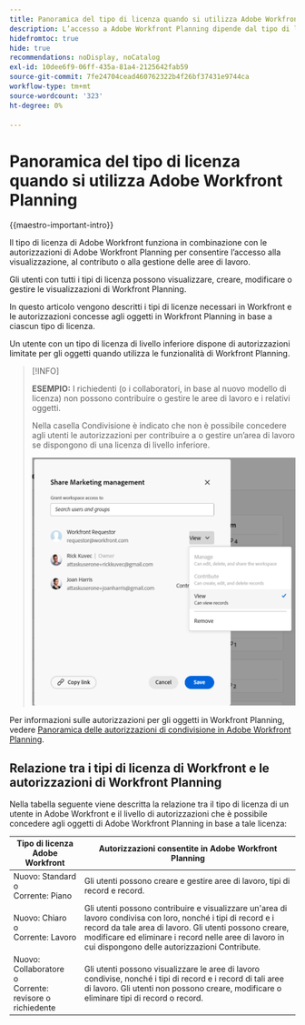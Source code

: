 ```yaml
---
title: Panoramica del tipo di licenza quando si utilizza Adobe Workfront Planning
description: L’accesso a Adobe Workfront Planning dipende dal tipo di licenza, oltre che dalle autorizzazioni per gli oggetti.
hidefromtoc: true
hide: true
recommendations: noDisplay, noCatalog
exl-id: 10dee6f9-06ff-435a-81a4-2125642fab59
source-git-commit: 7fe24704cead460762322b4f26bf37431e9744ca
workflow-type: tm+mt
source-wordcount: '323'
ht-degree: 0%

---
```


<!--update the metadata with real things when making this public; also update the description with something like this: Not all users in the organization have the same access and permissions to use Adobe Workfront plannint. This article describes the levels of access that users could have to Adobe Workfront Planning. -->
<!--update the title and the metadata title if Workfront Planning is NOT its own product - because the title is too generic for it being a Workfront capability-->

# Panoramica del tipo di licenza quando si utilizza Adobe Workfront Planning

{{maestro-important-intro}}

Il tipo di licenza di Adobe Workfront funziona in combinazione con le autorizzazioni di Adobe Workfront Planning per consentire l’accesso alla visualizzazione, al contributo o alla gestione delle aree di lavoro. <!--add more objects here when we can grant other object-specific permissions-->

Gli utenti con tutti i tipi di licenza possono visualizzare, creare, modificare o gestire le visualizzazioni di Workfront Planning.

In questo articolo vengono descritti i tipi di licenze necessari in Workfront e le autorizzazioni concesse agli oggetti in Workfront Planning in base a ciascun tipo di licenza.

Un utente con un tipo di licenza di livello inferiore dispone di autorizzazioni limitate per gli oggetti quando utilizza le funzionalità di Workfront Planning.

>[!INFO]
>
>**ESEMPIO:** I richiedenti (o i collaboratori, in base al nuovo modello di licenza) non possono contribuire o gestire le aree di lavoro e i relativi oggetti.
>
>Nella casella Condivisione è indicato che non è possibile concedere agli utenti le autorizzazioni per contribuire a o gestire un’area di lavoro se dispongono di una licenza di livello inferiore.
>
>![](assets/permissions-grayed-out-for-requestor-user.png)


Per informazioni sulle autorizzazioni per gli oggetti in Workfront Planning, vedere [Panoramica delle autorizzazioni di condivisione in Adobe Workfront Planning](/help/quicksilver/maestro/access/sharing-permissions-overview.md).

## Relazione tra i tipi di licenza di Workfront e le autorizzazioni di Workfront Planning

Nella tabella seguente viene descritta la relazione tra il tipo di licenza di un utente in Adobe Workfront e il livello di autorizzazioni che è possibile concedere agli oggetti di Adobe Workfront Planning in base a tale licenza:


| Tipo di licenza Adobe Workfront | Autorizzazioni consentite in Adobe Workfront Planning |
|------------------------------------------------|-------------------------------------------------------------------------------------------------------------------------------------------------------------------------------|
| Nuovo: Standard <br> o <br>Corrente: Piano | Gli utenti possono creare e gestire aree di lavoro, tipi di record e record. |
| Nuovo: Chiaro <br> o <br>Corrente: Lavoro | Gli utenti possono contribuire e visualizzare un&#39;area di lavoro condivisa con loro, nonché i tipi di record e i record da tale area di lavoro.  Gli utenti possono creare, modificare ed eliminare i record nelle aree di lavoro in cui dispongono delle autorizzazioni Contribute. |
| Nuovo: Collaboratore <br> o <br>Corrente: revisore o richiedente | Gli utenti possono visualizzare le aree di lavoro condivise, nonché i tipi di record e i record di tali aree di lavoro. Gli utenti non possono creare, modificare o eliminare tipi di record o record. |
